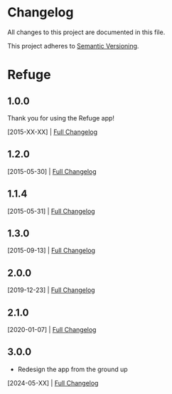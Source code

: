 # Changelog

All changes to this project are documented in this file.

This project adheres to [Semantic Versioning](https//semver.org/spec/v2.0.0.html).  

# Refuge
## 1.0.0
Thank you for using the Refuge app!

[2015-XX-XX] |
[Full Changelog]()

## 1.2.0
[2015-05-30] |
[Full Changelog]()

## 1.1.4
[2015-05-31] |
[Full Changelog]()

## 1.3.0
[2015-09-13] |
[Full Changelog]()

## 2.0.0
[2019-12-23] |
[Full Changelog]()

## 2.1.0
[2020-01-07] |
[Full Changelog]()

## 3.0.0
- Redesign the app from the ground up<br>

[2024-05-XX] |
[Full Changelog]()
